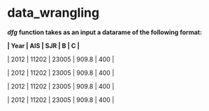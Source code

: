 # data_wrangling

**_dfg_ function takes as an input a datarame of the following format:**

**|  Year  |  AIS  |  SJR  |   B   |  C  |**

  |  2012  | 11202 | 23005 | 909.8 | 400 |
  
  |  2012  | 11202 | 23005 | 909.8 | 400 |
  
  |  2012  | 11202 | 23005 | 909.8 | 400 |
  
  |  2012  | 11202 | 23005 | 909.8 | 400 |
